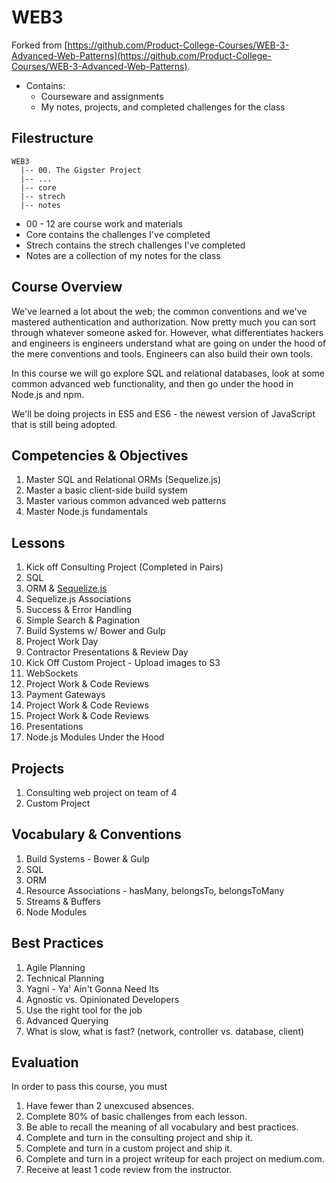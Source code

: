 # WEB3
Forked from [https://github.com/Product-College-Courses/WEB-3-Advanced-Web-Patterns](https://github.com/Product-College-Courses/WEB-3-Advanced-Web-Patterns).
- Contains:
    + Courseware and assignments
    + My notes, projects, and completed challenges for the class

## Filestructure
```
WEB3
  |-- 00. The Gigster Project
  |-- ...
  |-- core
  |-- strech
  |-- notes
```
- 00 - 12 are course work and materials
- Core contains the challenges I've completed
- Strech contains the strech challenges I've completed
- Notes are a collection of my notes for the class 

## Course Overview

We've learned a lot about the web; the common conventions and we've mastered authentication 
and authorization. Now pretty much you can sort through whatever someone asked for. However, 
what differentiates hackers and engineers is engineers understand what are going on under the hood 
of the mere conventions and tools. Engineers can also build their own tools.

In this course we will go explore SQL and relational databases, look at some common advanced web 
functionality, and then go under the hood in Node.js and npm.

We'll be doing projects in ES5 and ES6 - the newest version of JavaScript that is 
still being adopted.

## Competencies & Objectives

1. Master SQL and Relational ORMs (Sequelize.js)
1. Master a basic client-side build system
1. Master various common advanced web patterns
1. Master Node.js fundamentals

## Lessons

1. Kick off Consulting Project (Completed in Pairs)
1. SQL
1. ORM & [Sequelize.js](http://docs.sequelizejs.com/)
1. Sequelize.js Associations
1. Success & Error Handling
1. Simple Search & Pagination
1. Build Systems w/ Bower and Gulp
1. Project Work Day
1. Contractor Presentations & Review Day
1. Kick Off Custom Project - Upload images to S3
1. WebSockets
1. Project Work & Code Reviews
1. Payment Gateways
1. Project Work & Code Reviews
1. Project Work & Code Reviews
1. Presentations
1. Node.js Modules Under the Hood

## Projects

1. Consulting web project on team of 4
1. Custom Project

## Vocabulary & Conventions

1. Build Systems - Bower & Gulp
1. SQL
1. ORM
1. Resource Associations - hasMany, belongsTo, belongsToMany
1. Streams & Buffers
1. Node Modules

## Best Practices

1. Agile Planning
1. Technical Planning
1. Yagni - Ya' Ain't Gonna Need Its
1. Agnostic vs. Opinionated Developers
1. Use the right tool for the job
1. Advanced Querying
1. What is slow, what is fast? (network, controller vs. database, client)

## Evaluation

In order to pass this course, you must

1. Have fewer than 2 unexcused absences.
1. Complete 80% of basic challenges from each lesson.
1. Be able to recall the meaning of all vocabulary and best practices.
1. Complete and turn in the consulting project and ship it.
1. Complete and turn in a custom project and ship it.
1. Complete and turn in a project writeup for each project on medium.com.
1. Receive at least 1 code review from the instructor.
